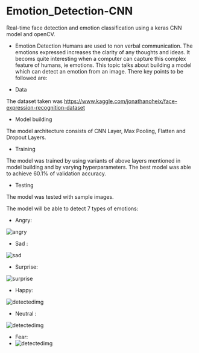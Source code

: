 # Emotion_Detection-CNN
Real-time face detection and emotion classification using a keras CNN model and openCV.


- Emotion Detection
Humans are used to non verbal communication. The emotions expressed increases the clarity of any thoughts and ideas. It becoms quite interesting when a computer can capture this complex feature of humans, ie emotions. This topic talks about building a model which can detect an emotion from an image. There key points to be followed are:

- Data 

The dataset taken was https://www.kaggle.com/jonathanoheix/face-expression-recognition-dataset


- Model building

The model architecture consists of CNN Layer, Max Pooling, Flatten and Dropout Layers.

- Training

The model was trained by using variants of above layers mentioned in model building and by varying hyperparameters. The best model was able to achieve 60.1% of validation accuracy.

- Testing

The model was tested with sample images.

The model will be able to detect 7 types of emotions:
- Angry:

![angry](https://github.com/Bouchnak-Maher/Emotion_Detection-CNN/assets/94197705/62b1152e-0317-4a29-83b0-dc5a199397a2)

- Sad : 
 
 ![sad](https://github.com/Bouchnak-Maher/Emotion_Detection-CNN/assets/94197705/bd2549dd-394f-4dc2-bde5-c198ed734995)


- Surprise:

![surprise](https://github.com/Bouchnak-Maher/Emotion_Detection-CNN/assets/94197705/7bfee8a8-3f49-4c97-a172-f9f674fe1041)

- Happy:

![detectedimg](https://github.com/Bouchnak-Maher/Emotion_Detection-CNN/assets/94197705/71b6a316-3d2a-4216-a373-f80cf2a85ba9)

- Neutral :
 
 ![detectedimg](https://github.com/Bouchnak-Maher/Emotion_Detection-CNN/assets/94197705/e6d8e6a5-a340-4bff-a03a-64953dbec0eb)


- Fear:
- ![detectedimg](https://github.com/Bouchnak-Maher/Emotion_Detection-CNN/assets/94197705/e8723a23-9798-465a-ad33-772c3fd06229)
 
